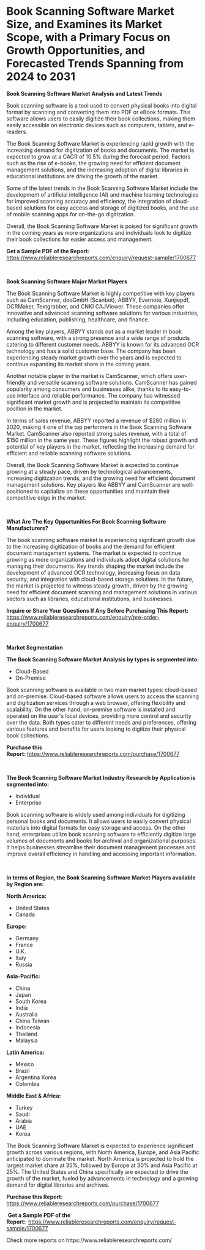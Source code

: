 <p><h1>Book Scanning Software Market Size, and Examines its Market Scope, with a Primary Focus on Growth Opportunities, and Forecasted Trends Spanning from 2024 to 2031</h1></p><p><strong>Book Scanning Software Market Analysis and Latest Trends</strong></p>
<p><p>Book scanning software is a tool used to convert physical books into digital format by scanning and converting them into PDF or eBook formats. This software allows users to easily digitize their book collections, making them easily accessible on electronic devices such as computers, tablets, and e-readers.</p><p>The Book Scanning Software Market is experiencing rapid growth with the increasing demand for digitization of books and documents. The market is expected to grow at a CAGR of 10.5% during the forecast period. Factors such as the rise of e-books, the growing need for efficient document management solutions, and the increasing adoption of digital libraries in educational institutions are driving the growth of the market.</p><p>Some of the latest trends in the Book Scanning Software Market include the development of artificial intelligence (AI) and machine learning technologies for improved scanning accuracy and efficiency, the integration of cloud-based solutions for easy access and storage of digitized books, and the use of mobile scanning apps for on-the-go digitization.</p><p>Overall, the Book Scanning Software Market is poised for significant growth in the coming years as more organizations and individuals look to digitize their book collections for easier access and management.</p></p>
<p><strong>Get a Sample PDF of the Report:&nbsp;</strong> <a href="https://www.reliableresearchreports.com/enquiry/request-sample/1700677">https://www.reliableresearchreports.com/enquiry/request-sample/1700677</a></p>
<p>&nbsp;</p>
<p><strong>Book Scanning Software Major Market Players</strong></p>
<p><p>The Book Scanning Software Market is highly competitive with key players such as CamScanner, dooGmbH (Scanbot), ABBYY, Evernote, Xunjiepdf, OCRMaker, Textgrabber, and CNKI CAJViewer. These companies offer innovative and advanced scanning software solutions for various industries, including education, publishing, healthcare, and finance.</p><p>Among the key players, ABBYY stands out as a market leader in book scanning software, with a strong presence and a wide range of products catering to different customer needs. ABBYY is known for its advanced OCR technology and has a solid customer base. The company has been experiencing steady market growth over the years and is expected to continue expanding its market share in the coming years.</p><p>Another notable player in the market is CamScanner, which offers user-friendly and versatile scanning software solutions. CamScanner has gained popularity among consumers and businesses alike, thanks to its easy-to-use interface and reliable performance. The company has witnessed significant market growth and is projected to maintain its competitive position in the market.</p><p>In terms of sales revenue, ABBYY reported a revenue of $280 million in 2020, making it one of the top performers in the Book Scanning Software Market. CamScanner also reported strong sales revenue, with a total of $150 million in the same year. These figures highlight the robust growth and potential of key players in the market, reflecting the increasing demand for efficient and reliable scanning software solutions.</p><p>Overall, the Book Scanning Software Market is expected to continue growing at a steady pace, driven by technological advancements, increasing digitization trends, and the growing need for efficient document management solutions. Key players like ABBYY and CamScanner are well-positioned to capitalize on these opportunities and maintain their competitive edge in the market.</p></p>
<p>&nbsp;</p>
<p><strong>What Are The Key Opportunities For Book Scanning Software Manufacturers?</strong></p>
<p><p>The book scanning software market is experiencing significant growth due to the increasing digitization of books and the demand for efficient document management systems. The market is expected to continue growing as more organizations and individuals adopt digital solutions for managing their documents. Key trends shaping the market include the development of advanced OCR technology, increasing focus on data security, and integration with cloud-based storage solutions. In the future, the market is projected to witness steady growth, driven by the growing need for efficient document scanning and management solutions in various sectors such as libraries, educational institutions, and businesses.</p></p>
<p><strong>Inquire or Share Your Questions If Any Before Purchasing This Report:</strong> <a href="https://www.reliableresearchreports.com/enquiry/pre-order-enquiry/1700677">https://www.reliableresearchreports.com/enquiry/pre-order-enquiry/1700677</a></p>
<p>&nbsp;</p>
<p><strong>Market Segmentation</strong></p>
<p><strong>The Book Scanning Software Market Analysis by types is segmented into:</strong></p>
<p><ul><li>Cloud-Based</li><li>On-Premise</li></ul></p>
<p><p>Book scanning software is available in two main market types: cloud-based and on-premise. Cloud-based software allows users to access the scanning and digitization services through a web browser, offering flexibility and scalability. On the other hand, on-premise software is installed and operated on the user's local devices, providing more control and security over the data. Both types cater to different needs and preferences, offering various features and benefits for users looking to digitize their physical book collections.</p></p>
<p><strong>Purchase this Report:&nbsp;</strong><a href="https://www.reliableresearchreports.com/purchase/1700677">https://www.reliableresearchreports.com/purchase/1700677</a></p>
<p>&nbsp;</p>
<p><strong>The Book Scanning Software Market Industry Research by Application is segmented into:</strong></p>
<p><ul><li>Individual</li><li>Enterprise</li></ul></p>
<p><p>Book scanning software is widely used among individuals for digitizing personal books and documents. It allows users to easily convert physical materials into digital formats for easy storage and access. On the other hand, enterprises utilize book scanning software to efficiently digitize large volumes of documents and books for archival and organizational purposes. It helps businesses streamline their document management processes and improve overall efficiency in handling and accessing important information.</p></p>
<p>&nbsp;</p>
<p><strong>In terms of Region, the Book Scanning Software Market Players available by Region are:</strong></p>
<p>
    <p> <strong> North America: </strong>
        <ul>
            <li>United States</li>
            <li>Canada</li>
        </ul>
        </p> 
    <p> <strong> Europe: </strong>
        <ul>
            <li>Germany</li>
            <li>France</li>
            <li>U.K.</li>
            <li>Italy</li>
            <li>Russia</li>
        </ul>
        </p> 
    <p> <strong> Asia-Pacific: </strong>
        <ul>
            <li>China</li>
            <li>Japan</li>
            <li>South Korea</li>
            <li>India</li>
            <li>Australia</li>
            <li>China Taiwan</li>
            <li>Indonesia</li>
            <li>Thailand</li>
            <li>Malaysia</li>
        </ul>
        </p> 
    <p> <strong> Latin America: </strong>
        <ul>
            <li>Mexico</li>
            <li>Brazil</li>
            <li>Argentina Korea</li>
            <li>Colombia</li>
        </ul>
        </p> 
    <p> <strong> Middle East & Africa: </strong>
        <ul>
            <li>Turkey</li>
            <li>Saudi</li>
            <li>Arabia</li>
            <li>UAE</li>
            <li>Korea</li>
        </ul>
    </p>
    </p>
<p><p>The Book Scanning Software Market is expected to experience significant growth across various regions, with North America, Europe, and Asia Pacific anticipated to dominate the market. North America is projected to hold the largest market share at 35%, followed by Europe at 30% and Asia Pacific at 25%. The United States and China specifically are expected to drive the growth of the market, fueled by advancements in technology and a growing demand for digital libraries and archives.</p></p>
<p><strong>Purchase this Report: </strong><a href="https://www.reliableresearchreports.com/purchase/1700677">https://www.reliableresearchreports.com/purchase/1700677</a></p>
<p>&nbsp;<strong>Get a Sample PDF of the Report:&nbsp;&nbsp;</strong><a href="https://www.reliableresearchreports.com/enquiry/request-sample/1700677">https://www.reliableresearchreports.com/enquiry/request-sample/1700677</a></p>
<p><strong></strong></p>
<p>Check more reports on https://www.reliableresearchreports.com/</p>